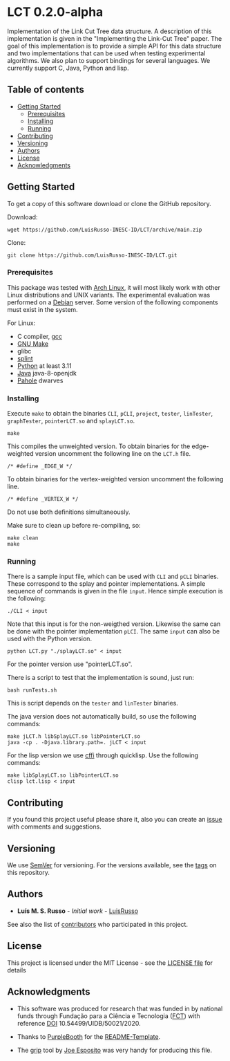 # LCT 0.2.0-alpha

Implementation of the Link Cut Tree data structure. A description of this
implementation is given in the "Implementing the Link-Cut Tree" paper. The
goal of this implementation is to provide a simple API for this data
structure and two implementations that can be used when testing
experimental algorithms. We also plan to support bindings for several
languages. We currently support C, Java, Python and lisp.

## Table of contents

- [Getting Started]
   - [Prerequisites]
   - [Installing]
   - [Running]
- [Contributing]
- [Versioning]
- [Authors]
- [License]
- [Acknowledgments]

## Getting Started

To get a copy of this software download or clone the GitHub repository.

Download:

```
wget https://github.com/LuisRusso-INESC-ID/LCT/archive/main.zip
```

Clone:

```
git clone https://github.com/LuisRusso-INESC-ID/LCT.git
```

### Prerequisites

This package was tested with [Arch Linux], it will most likely work with
other Linux distributions and UNIX variants. The experimental evaluation
was performed on a [Debian] server. Some version of the following
components must exist in the system.

For Linux:

* C compiler, [gcc]
* [GNU Make]
* glibc
* [splint]
* [Python] at least 3.11
* [Java] java-8-openjdk
* [Pahole] dwarves


### Installing

Execute `make` to obtain the binaries `CLI`, `pCLI`, `project`, `tester`,
`linTester`, `graphTester`, `pointerLCT.so` and `splayLCT.so`.

```
make
```

This compiles the unweighted version. To obtain binaries for the edge-weighted
version uncomment the following line on the `LCT.h` file.

```
/* #define _EDGE_W */
```

To obtain binaries for the vertex-weighted version uncomment the following
line.

```
/* #define _VERTEX_W */
```

Do not use both definitions simultaneously.

Make sure to clean up before re-compiling, so:

```
make clean
make
```

### Running

There is a sample input file, which can be used with `CLI` and `pCLI`
binaries. These correspond to the splay and pointer implementations. A
simple sequence of commands is given in the file `input`. Hence simple
execution is the following:

```
./CLI < input
```

Note that this input is for the non-weigthed version. Likewise the same can
be done with the pointer implementation `pLCI`. The same `input` can also
be used with the Python version.

```
python LCT.py "./splayLCT.so" < input
```

For the pointer version use "pointerLCT.so".

There is a script to test that the implementation is sound, just run:

```
bash runTests.sh
```

This is script depends on the `tester` and `linTester` binaries.

The java version does not automatically build, so use the following commands:

```
make jLCT.h libSplayLCT.so libPointerLCT.so
java -cp . -Djava.library.path=. jLCT < input
```

For the lisp version we use [cffi] through quicklisp. Use the following
commands:

```
make libSplayLCT.so libPointerLCT.so
clisp lct.lisp < input
```


## Contributing

If you found this project useful please share it, also you can create an
[issue] with comments and suggestions.

## Versioning

We use [SemVer] for versioning. For the versions available, see the [tags]
on this repository.

## Authors

* **Luís M. S. Russo** - *Initial work* - [LuisRusso]

See also the list of [contributors] who participated in this project.

## License

This project is licensed under the MIT License - see
the [LICENSE file] for details

## Acknowledgments

* This software was produced for research that was funded in by national funds
through Fundação para a Ciência e Tecnologia ([FCT]) with reference
[DOI] 10.54499/UIDB/50021/2020.

* Thanks to [PurpleBooth] for the [README-Template].
* The [grip] tool by [Joe Esposito] was very handy for producing this file.


[Getting Started]: #getting-started
[Prerequisites]: #prerequisites
[Installing]: #installing
[Running]: #running
[Contributing]: #contributing
[Versioning]: #versioning
[Authors]: #authors
[License]: #license
[Acknowledgments]: #acknowledgments

[Arch Linux]: https://archlinux.org/
[Debian]: https://www.debian.org/
[gcc]: https://gcc.gnu.org/
[clang]: https://clang.llvm.org/
[GNU Make]: https://www.gnu.org/software/make/
[splint]: http://splint.org/
[Python]: https://www.python.org/
[Java]: https://openjdk.org/
[Pahole]: https://github.com/acmel/dwarves
[DOI]: https://doi.org/10.54499/UIDB/50021/2020
[cffi]: https://cffi.common-lisp.dev/

[issue]: ../../issues
[luis.russo@tecnico.ulisboa.pt]: mailto:luis.russo@tecnico.ulisboa.pt
[SemVer]: http://semver.org/
[tags]: ../../tags
[LuisRusso]: https://github.com/LuisRusso-INESC-ID
[contributors]: ../../contributors
[LICENSE file]: ./LICENSE
[FCT]: https://www.fct.pt/
[PurpleBooth]: https://gist.github.com/PurpleBooth
[README-Template]: https://gist.github.com/PurpleBooth/109311bb0361f32d87a2
[grip]: https://github.com/joeyespo/grip
[Joe Esposito]: https://github.com/joeyespo
